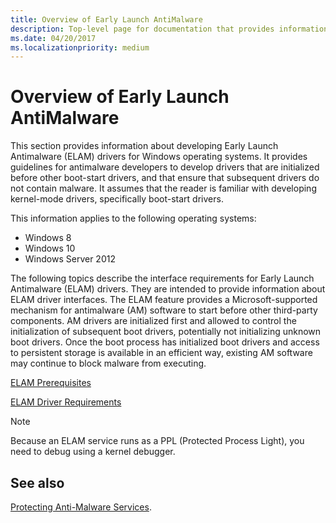 ```yaml
---
title: Overview of Early Launch AntiMalware
description: Top-level page for documentation that provides information about developing Early Launch Antimalware (ELAM) drivers for Windows operating systems.
ms.date: 04/20/2017
ms.localizationpriority: medium
---
```


# Overview of Early Launch AntiMalware

This section provides information about developing Early Launch Antimalware (ELAM) drivers for Windows operating systems. It provides guidelines for antimalware developers to develop drivers that are initialized before other boot-start drivers, and that ensure that  subsequent drivers do not contain malware. It assumes that the reader is familiar with developing kernel-mode drivers, specifically boot-start drivers.

This information applies to the following operating systems:

- Windows 8
- Windows 10
- Windows Server 2012

The following topics describe the interface requirements for Early Launch Antimalware (ELAM) drivers. They are intended to provide information about ELAM driver interfaces. The ELAM feature provides a Microsoft-supported mechanism for antimalware (AM) software to start before other third-party components. AM drivers are initialized first and allowed to control the initialization of subsequent boot drivers, potentially not initializing unknown boot drivers. Once the boot process has initialized boot drivers and access to persistent storage is available in an efficient way, existing AM software may continue to block malware from executing.

[ELAM Prerequisites](elam-prerequisites.md)

[ELAM Driver Requirements](elam-driver-requirements.md)

> [!NOTE]
> Because an ELAM service runs as a PPL (Protected Process Light), you need to debug using a kernel debugger.

## See also

[Protecting Anti-Malware Services](/windows/desktop/Services/protecting-anti-malware-services-).
